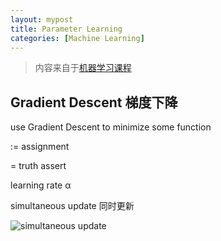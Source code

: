 ```yaml
---
layout: mypost
title: Parameter Learning
categories: [Machine Learning]
---
```


> 内容来自于[机器学习课程](https://www.coursera.org/learn/machine-learning/home/welcome)

## Gradient Descent 梯度下降

use Gradient Descent to minimize some function

:= assignment

= truth assert

learning rate α

simultaneous update 同时更新

![simultaneous update](2.png)